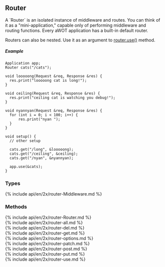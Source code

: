 <h2 id="router">Router</h2>

<section markdown="1">
A `Router` is an isolated instance of middleware and routes. You can think of it
as a "mini-application," capable only of performing middleware and routing
functions. Every aWOT application has a built-in default router.

Routers can also be nested. Use it as an argument to [router.use()](#router.use) method.

##### Example
```arduino
Application app;
Router cats("/cats");

void looooong(Request &req, Response &res) {
  res.print("looooong cat is long!");
}

void ceiling(Request &req, Response &res) {
  res.print("ceiling cat is watching you debug!");
}

void nyannyan(Request &req, Response &res) {
  for (int i = 0; i < 100; i++) {
      res.print("nyan ");
  }
}

void setup() {
  // other setup

  cats.get("/long", &looooong);
  cats.get("/ceiling", &ceiling);
  cats.get("/nyan", &nyannyan);

  app.use(&cats);
}
```

</section>

<h3 id='router-types'>Types</h3>

<section markdown="1">
  {% include api/en/2x/router-Middleware.md %}
</section>

<h3 id='router-methods'>Methods</h3>

<section markdown="1">
  {% include api/en/2x/router-Router.md %}
</section>

<section markdown="1">
  {% include api/en/2x/router-all.md %}
</section>

<section markdown="1">
  {% include api/en/2x/router-del.md %}
</section>

<section markdown="1">
  {% include api/en/2x/router-get.md %}
</section>

<section markdown="1">
  {% include api/en/2x/router-options.md %}
</section>
<section markdown="1">
  {% include api/en/2x/router-patch.md %}
</section>

<section markdown="1">
  {% include api/en/2x/router-post.md %}
</section>

<section markdown="1">
  {% include api/en/2x/router-put.md %}
</section>

<section markdown="1">
  {% include api/en/2x/router-use.md %}
</section>

